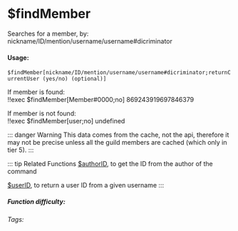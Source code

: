 # $findMember
Searches for a member, by: nickname/ID/mention/username/username#dicriminator

#### Usage: 
`$findMember[nickname/ID/mention/username/username#dicriminator;returnCurrentUser (yes/no) (optional)]`

If member is found:
<br/>
<discord-messages>
	<discord-message :bot="false" role-color="#ffcc9a" author="Member">
		!!exec $findMember[Member#0000;no]
	</discord-message>
	<discord-message :bot="true" role-color="#0099ff" author="Custom Command" avatar="https://media.discordapp.net/avatars/725721249652670555/781224f90c3b841ba5b40678e032f74a.webp">
		869243919697846379
	</discord-message>
</discord-messages>

If member is not found:
<br/>
<discord-messages>
	<discord-message :bot="false" role-color="#ffcc9a" author="Member">
		!!exec $findMember[user;no]
	</discord-message>
	<discord-message :bot="true" role-color="#0099ff" author="Custom Command" avatar="https://media.discordapp.net/avatars/725721249652670555/781224f90c3b841ba5b40678e032f74a.webp">
		undefined
	</discord-message>
</discord-messages>


::: danger Warning
This data comes from the cache, not the api, therefore it may not be precise unless all the guild members are cached (which only in tier 5).
:::

::: tip Related Functions
[$authorID](../Member/authorID.md), to get the ID from the author of the command

[$userID](../Member/userID.md), to return a user ID from a given username
:::

##### Function difficulty: <Badge type="warning" text="Medium" vertical="middle" /> 
###### Tags: <Badge type="tip" text="member" vertical="middle" /> <Badge type="tip" text="find" vertical="middle" /> <Badge type="tip" text="find member" vertical="middle" /> <Badge type="tip" text="find user" vertical="middle" /> <Badge type="tip" text="search Member" vertical="middle" /> <Badge type="tip" text="search User" vertical="middle" /> 
